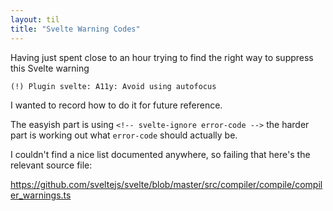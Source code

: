 ```yaml
---
layout: til
title: "Svelte Warning Codes"
---
```


Having just spent close to an hour trying to find the right way to suppress this Svelte warning

`(!) Plugin svelte: A11y: Avoid using autofocus`

I wanted to record how to do it for future reference.

The easyish part is using `<!-- svelte-ignore error-code -->` the harder part is working out what `error-code` should actually be.

I couldn't find a nice list documented anywhere, so failing that here's the relevant source file:

<https://github.com/sveltejs/svelte/blob/master/src/compiler/compile/compiler_warnings.ts>